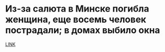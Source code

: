 # Из-за салюта в Минске погибла женщина, еще восемь человек пострадали; в домах выбило окна 



[LINK](https://varlamov.ru/3504575.html)